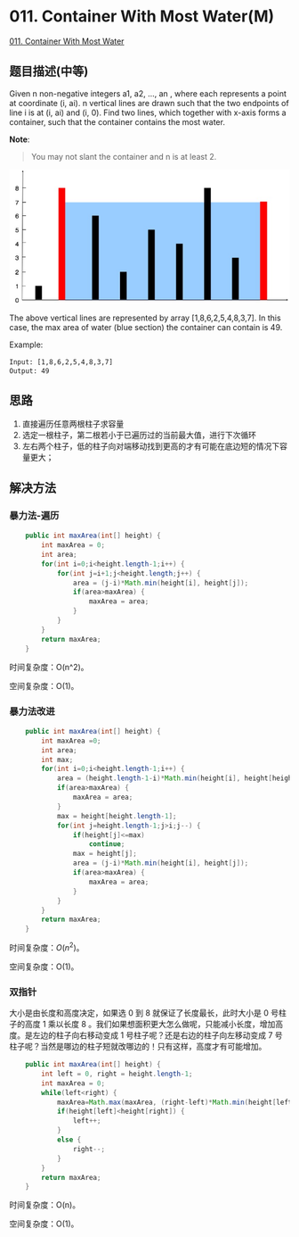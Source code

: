 # 011. Container With Most Water(M)
[011. Container With Most Water](https://leetcode-cn.com/problems/container-with-most-water/)

## 题目描述(中等)

Given n non-negative integers a1, a2, ..., an , where each represents a point at coordinate \(i, ai\). n vertical lines are drawn such that the two endpoints of line i is at \(i, ai\) and \(i, 0\). Find two lines, which together with x-axis forms a container, such that the container contains the most water.

**Note**:

> You may not slant the container and n is at least 2.

![](../assets/leetcode-note/001-100/011-p-1.png)

The above vertical lines are represented by array \[1,8,6,2,5,4,8,3,7\]. In this case, the max area of water \(blue section\) the container can contain is 49.

Example:

```
Input: [1,8,6,2,5,4,8,3,7]
Output: 49
```

## 思路

1. 直接遍历任意两根柱子求容量
2. 选定一根柱子，第二根若小于已遍历过的当前最大值，进行下次循环
3. 左右两个柱子，低的柱子向对端移动找到更高的才有可能在底边短的情况下容量更大；

## 解决方法

### 暴力法-遍历

```java
    public int maxArea(int[] height) {
        int maxArea = 0;
        int area;
        for(int i=0;i<height.length-1;i++) {
            for(int j=i+1;j<height.length;j++) {
                area = (j-i)*Math.min(height[i], height[j]);
                if(area>maxArea) {
                    maxArea = area;
                }
            }
        }
        return maxArea;
    }
```

时间复杂度：O(n^2)。

空间复杂度：O(1)。

### 暴力法改进

```java
    public int maxArea(int[] height) {
        int maxArea =0;
        int area;
        int max;
        for(int i=0;i<height.length-1;i++) {
            area = (height.length-1-i)*Math.min(height[i], height[height.length-1]);
            if(area>maxArea) {
                maxArea = area;
            }
            max = height[height.length-1];
            for(int j=height.length-1;j>i;j--) {
                if(height[j]<=max)
                    continue;
                max = height[j];
                area = (j-i)*Math.min(height[i], height[j]);
                if(area>maxArea) {
                    maxArea = area;
                }
            }
        }
        return maxArea;
    }
```

时间复杂度：$O(n^2)$。

空间复杂度：O(1)。


### 双指针

大小是由长度和高度决定，如果选 0 到 8 就保证了长度最长，此时大小是 0 号柱子的高度 1 乘以长度 8 。我们如果想面积更大怎么做呢，只能减小长度，增加高度。是左边的柱子向右移动变成 1 号柱子呢？还是右边的柱子向左移动变成 7 号柱子呢？当然是哪边的柱子短就改哪边的！只有这样，高度才有可能增加。

```java
    public int maxArea(int[] height) {
        int left = 0, right = height.length-1;
        int maxArea = 0;
        while(left<right) {
            maxArea=Math.max(maxArea, (right-left)*Math.min(height[left], height[right]));
            if(height[left]<height[right]) {
                left++;
            }
            else {
                right--;
            }
        }
        return maxArea;
    }
```

时间复杂度：O(n)。

空间复杂度：O(1)。

